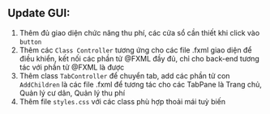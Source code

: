 ## Update GUI: 
1. Thêm đủ giao diện chức năng thu phí, các cửa sổ cần thiết khi click vào `button`
2. Thêm các `Class Controller` tương ứng cho các file .fxml giao diện để điều khiển, kết nối các phần tử @FXML đầy đủ, chỉ cho back-end tương tác với phần tử @FXML là được
3. Thêm class `TabController` để chuyển tab, add các phần tử con `AddChildren` là các file .fxml để tương tác cho các TabPane là Trang chủ, Quản lý cư dân, Quản lý thu phí
4. Thêm file `styles.css` với các class phù hợp thoải mái tuỳ biến 
